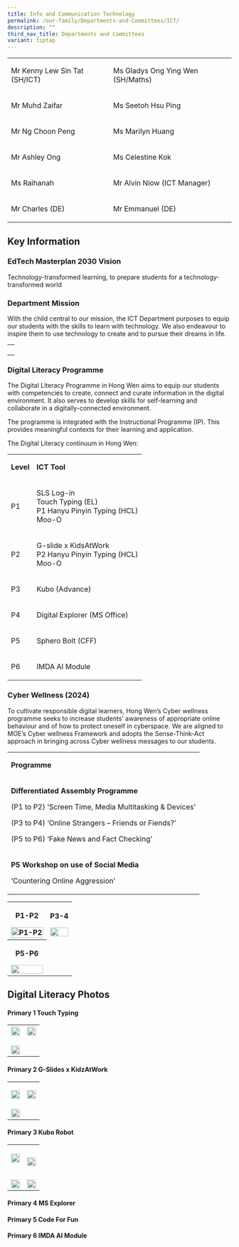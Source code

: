 ```yaml
---
title: Info and Communication Technology
permalink: /our-family/Departments-and-Committees/ICT/
description: ""
third_nav_title: Departments and Committees
variant: tiptap
---
```

<p></p>
<table style="minWidth: 50px">
<colgroup>
<col>
<col>
</colgroup>
<tbody>
<tr>
<td rowspan="1" colspan="1">
<p>Mr Kenny Lew Sin Tat (SH/ICT)</p>
</td>
<td rowspan="1" colspan="1">
<p>Ms Gladys Ong Ying Wen (SH/Maths)</p>
</td>
</tr>
<tr>
<td rowspan="1" colspan="1">
<p>Mr Muhd Zaifar</p>
</td>
<td rowspan="1" colspan="1">
<p>Ms Seetoh Hsu Ping</p>
</td>
</tr>
<tr>
<td rowspan="1" colspan="1">
<p>Mr Ng Choon Peng</p>
</td>
<td rowspan="1" colspan="1">
<p>Ms Marilyn Huang</p>
</td>
</tr>
<tr>
<td rowspan="1" colspan="1">
<p>Mr Ashley Ong</p>
</td>
<td rowspan="1" colspan="1">
<p>Ms Celestine Kok</p>
</td>
</tr>
<tr>
<td rowspan="1" colspan="1">
<p>Ms Raihanah</p>
</td>
<td rowspan="1" colspan="1">
<p>Mr Alvin Niow (ICT Manager)</p>
</td>
</tr>
<tr>
<td rowspan="1" colspan="1">
<p>Mr Charles (DE)</p>
</td>
<td rowspan="1" colspan="1">
<p>Mr Emmanuel (DE)</p>
</td>
</tr>
</tbody>
</table>
<h2>Key Information</h2>
<h3>EdTech Masterplan 2030 Vision</h3>
<p>Technology-transformed learning, to prepare students for a technology-transformed
world</p>
<h3>Department Mission</h3>
<p>With the child central to our mission, the ICT Department purposes to
equip our students with the skills to learn with technology. We also endeavour
to inspire them to use technology to create and to pursue their dreams
in life.&nbsp;</p>
<table style="minWidth: 25px">
<colgroup>
<col>
</colgroup>
<tbody>
<tr>
<td rowspan="1" colspan="1">
<p></p>
</td>
</tr>
</tbody>
</table>
<h3>Digital Literacy Programme</h3>
<p>The Digital Literacy Programme in Hong Wen aims to equip our students
with competencies to create, connect and curate information in the digital
environment. It also serves to develop skills for self-learning and collaborate
in a digitally-connected environment.</p>
<p>The programme is integrated with the Instructional Programme (IP). This
provides meaningful contexts for their learning and application.</p>
<p>The Digital Literacy continuum in Hong Wen:</p>
<table style="minWidth: 50px">
<colgroup>
<col>
<col>
</colgroup>
<tbody>
<tr>
<td rowspan="1" colspan="1">
<p><strong>Level</strong>
</p>
</td>
<td rowspan="1" colspan="1">
<p><strong>ICT Tool</strong>
</p>
</td>
</tr>
<tr>
<td rowspan="1" colspan="1">
<p>P1</p>
</td>
<td rowspan="1" colspan="1">
<p>SLS Log-in
<br>Touch Typing (EL)
<br>P1 Hanyu Pinyin Typing (HCL)
<br>Moo-O</p>
</td>
</tr>
<tr>
<td rowspan="1" colspan="1">
<p>P2</p>
</td>
<td rowspan="1" colspan="1">
<p>G-slide x KidsAtWork
<br>P2 Hanyu Pinyin Typing (HCL)
<br>Moo-O</p>
</td>
</tr>
<tr>
<td rowspan="1" colspan="1">
<p>P3</p>
</td>
<td rowspan="1" colspan="1">
<p>Kubo (Advance)</p>
</td>
</tr>
<tr>
<td rowspan="1" colspan="1">
<p>P4</p>
</td>
<td rowspan="1" colspan="1">
<p>Digital Explorer (MS Office)</p>
</td>
</tr>
<tr>
<td rowspan="1" colspan="1">
<p>P5</p>
</td>
<td rowspan="1" colspan="1">
<p>Sphero Bolt (CFF)</p>
</td>
</tr>
<tr>
<td rowspan="1" colspan="1">
<p>P6</p>
</td>
<td rowspan="1" colspan="1">
<p>IMDA AI Module</p>
</td>
</tr>
</tbody>
</table>
<p></p>
<h3>Cyber Wellness (2024)</h3>
<p>To cultivate responsible digital learners, Hong Wen’s Cyber wellness programme
seeks to increase students’ awareness of appropriate online behaviour and
of how to protect oneself in cyberspace. We are aligned to MOE’s Cyber
wellness Framework and adopts the Sense-Think-Act approach in bringing
across Cyber wellness messages to our students.</p>
<table style="minWidth: 25px">
<colgroup>
<col>
</colgroup>
<tbody>
<tr>
<td rowspan="1" colspan="1">
<p><strong>Programme</strong>
</p>
</td>
</tr>
<tr>
<td rowspan="1" colspan="1">
<p><strong>Differentiated Assembly Programme</strong>
</p>
<p>(P1 to P2) ‘Screen Time, Media Multitasking &amp; Devices'</p>
<p>(P3 to P4) ‘Online Strangers – Friends or Fiends?’</p>
<p>(P5 to P6) ‘Fake News and Fact Checking’</p>
</td>
</tr>
<tr>
<td rowspan="1" colspan="1">
<p><strong>P5 Workshop on use of Social Media</strong>
</p>
<p>‘Countering Online Aggression’</p>
</td>
</tr>
</tbody>
</table>
<table style="minWidth: 50px">
<colgroup>
<col>
<col>
</colgroup>
<tbody>
<tr>
<th rowspan="1" colspan="1">
<p>P1-P2</p>
<p></p>
<div class="isomer-image-wrapper">
<img style="width: 100%;" height="auto" width="100%" alt="P1-P2" src="/images/P12.jpg">
</div>
</th>
<td rowspan="1" colspan="1">
<p><strong>P3-4</strong>
</p>
<p></p>
<div class="isomer-image-wrapper">
<img style="width: 100%;" height="auto" width="100%" alt="" src="/images/P34.jpg">
</div>
</td>
</tr>
<tr>
<th rowspan="1" colspan="1">
<p>P5-P6</p>
<p></p>
<div class="isomer-image-wrapper">
<img style="width: 100%" height="auto" width="100%" alt="" src="/images/P56.jpg">
</div>
</th>
<td rowspan="1" colspan="1">
<p></p>
</td>
</tr>
</tbody>
</table>
<h2>Digital Literacy Photos</h2>
<h4>Primary 1 Touch Typing</h4>
<table style="minWidth: 50px">
<colgroup>
<col>
<col>
</colgroup>
<tbody>
<tr>
<th rowspan="1" colspan="1">
<div class="isomer-image-wrapper">
<img style="width: 100%" height="auto" width="100%" alt="" src="/images/P1.jpg">
</div>
</th>
<th rowspan="1" colspan="1">
<div class="isomer-image-wrapper">
<img style="width: 100%" height="auto" width="100%" alt="" src="/images/P1_1.jpg">
</div>
</th>
</tr>
<tr>
<td rowspan="1" colspan="1">
<p></p>
<div class="isomer-image-wrapper">
<img style="width: 100%" height="auto" width="100%" alt="" src="/images/P1_2.jpg">
</div>
</td>
<td rowspan="1" colspan="1">
<p></p>
</td>
</tr>
</tbody>
</table>
<h4>Primary 2 G-Slides x KidzAtWork</h4>
<table style="minWidth: 50px">
<colgroup>
<col>
<col>
</colgroup>
<tbody>
<tr>
<td rowspan="1" colspan="1">
<p></p>
<div class="isomer-image-wrapper">
<img style="width: 100%" height="auto" width="100%" alt="" src="/images/P2.jpg">
</div>
</td>
<td rowspan="1" colspan="1">
<p></p>
<div class="isomer-image-wrapper">
<img style="width: 100%" height="auto" width="100%" alt="" src="/images/P2_1.jpg">
</div>
</td>
</tr>
<tr>
<td rowspan="1" colspan="1">
<p></p>
<div class="isomer-image-wrapper">
<img style="width: 100%" height="auto" width="100%" alt="" src="/images/P2_2.jpg">
</div>
</td>
<td rowspan="1" colspan="1">
<p></p>
</td>
</tr>
</tbody>
</table>
<h4>Primary 3 Kubo Robot</h4>
<table style="minWidth: 50px">
<colgroup>
<col>
<col>
</colgroup>
<tbody>
<tr>
<th rowspan="1" colspan="1">
<p></p>
<div class="isomer-image-wrapper">
<img style="width: 100%" height="auto" width="100%" alt="" src="/images/WhatsApp_Image_2025_01_21_at_10_23_47_AM.jpg">
</div>
<p></p>
</th>
<th rowspan="1" colspan="1">
<p></p>
<div class="isomer-image-wrapper">
<img style="width: 100%" height="auto" width="100%" alt="" src="/images/WhatsApp_Image_2025_01_21_at_10_23_47_AM__1_.jpg">
</div>
</th>
</tr>
<tr>
<td rowspan="1" colspan="1">
<p></p>
<div class="isomer-image-wrapper">
<img style="width: 100%" height="auto" width="100%" alt="" src="/images/WhatsApp_Image_2025_01_21_at_10_23_48_AM.jpg">
</div>
</td>
<td rowspan="1" colspan="1">
<p></p>
<div class="isomer-image-wrapper">
<img style="width: 100%" height="auto" width="100%" alt="" src="/images/WhatsApp_Image_2025_01_21_at_10_23_49_AM.jpg">
</div>
</td>
</tr>
</tbody>
</table>
<h4>Primary 4 MS Explorer</h4>
<h4>Primary 5 Code For Fun</h4>
<h4>Primary 6 IMDA AI Module</h4>
<p></p>
<p></p>